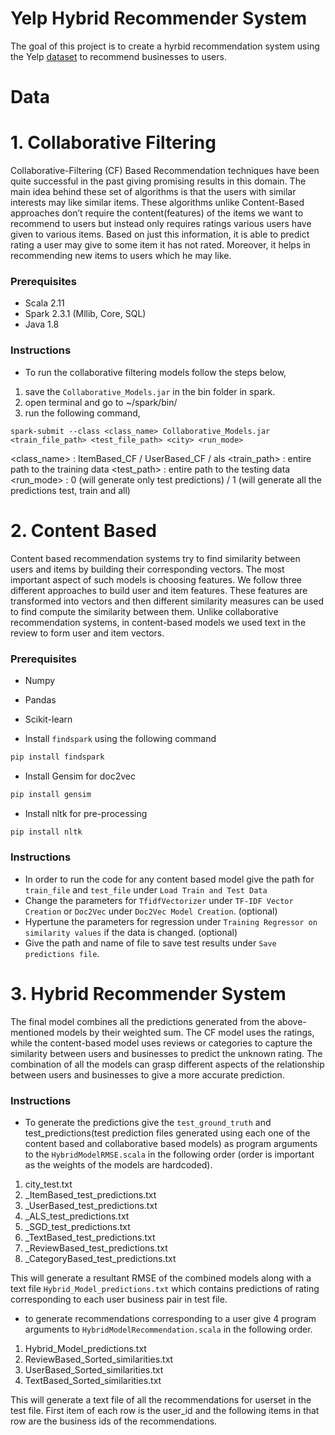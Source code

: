 # Yelp Hybrid Recommender System

The goal of this project is to create a hyrbid recommendation system using the Yelp [dataset](https://www.yelp.com/dataset) to recommend businesses to users.

# Data

# 1. Collaborative Filtering

Collaborative-Filtering (CF) Based Recommendation techniques have been quite successful in the past giving promising results in this domain. The main idea behind these set of algorithms is that the users with similar interests may like similar items. These algorithms unlike Content-Based approaches don’t require the content(features) of the items we want to recommend to users but instead only requires ratings various users have given to various items. Based on just this information, it is able to predict rating a user may give to some item it has not rated. Moreover, it helps in recommending new items to users which he may like.

### Prerequisites

* Scala 2.11 
* Spark 2.3.1 (Mllib, Core, SQL)
* Java 1.8

### Instructions

* To run the collaborative filtering models follow the steps below, 
1. save the `Collaborative_Models.jar` in the bin folder in spark. 
2. open terminal and go to ~/spark/bin/
3. run the following command,

```
spark-submit --class <class_name> Collaborative_Models.jar <train_file_path> <test_file_path> <city> <run_mode>
```

<class_name> : ItemBased_CF / UserBased_CF / als
<train_path> : entire path to the training data
<test_path> : entire path to the testing data
<run_mode> : 0 (will generate only test predictions) / 1 (will generate all the predictions test, train and all)
 

# 2. Content Based

Content based recommendation systems try to find similarity between users and items by building their corresponding vectors. The most important aspect of such models is choosing features. We follow three different approaches to build user and item features. These features are transformed into vectors and then different similarity measures can be used to find compute the similarity between them. Unlike collaborative recommendation systems, in content-based models we used text in the review to form user and item vectors.

### Prerequisites

* Numpy
* Pandas
* Scikit-learn

* Install `findspark` using the following command
```python
pip install findspark
```

* Install Gensim for doc2vec
```python
pip install gensim
```

* Install nltk for pre-processing
```python
pip install nltk
```

### Instructions

* In order to run the code for any content based model give the path for `train_file` and `test_file` under `Load Train and Test Data`
* Change the parameters for `TfidfVectorizer` under `TF-IDF Vector Creation` or `Doc2Vec` under `Doc2Vec Model Creation`. (optional)
* Hypertune the parameters for regression under `Training Regressor on similarity values` if the data is changed. (optional)
* Give the path and name of file to save test results under `Save predictions file`.

# 3. Hybrid Recommender System

The final model combines all the predictions generated from the above-mentioned models by their weighted sum. The CF model uses the ratings, while the content-based model uses reviews or categories to capture the similarity between users and businesses to predict the unknown rating. The combination of all the models can grasp different aspects of the relationship between users and businesses to give a more accurate prediction.

### Instructions
* To generate the predictions give the `test_ground_truth` and test_predictions(test prediction files generated using each one of the content based and collaborative based models) as program arguments to the `HybridModelRMSE.scala` in the following order (order is important as the weights of the models are hardcoded).

1. city_test.txt
2. <city>_ItemBased_test_predictions.txt
3. <city>_UserBased_test_predictions.txt
4. <city>_ALS_test_predictions.txt
5. <city>_SGD_test_predictions.txt
6. <city>_TextBased_test_predictions.txt
7. <city>_ReviewBased_test_predictions.txt
8. <city>_CategoryBased_test_predictions.txt


This will generate a resultant RMSE of the combined models along with a text file `Hybrid_Model_predictions.txt` which contains predictions of rating corresponding to each user business pair in test file.

* to generate recommendations corresponding to a user give 4 program arguments to  `HybridModelRecommendation.scala` in the following order. 

1. Hybrid_Model_predictions.txt
2. ReviewBased_Sorted_similarities.txt
3. UserBased_Sorted_similarities.txt
4. TextBased_Sorted_similarities.txt

This will generate a text file of all the recommendations for userset in the test file. First item of each row is the user_id and the following items in that row are the business ids of the recommendations.  
